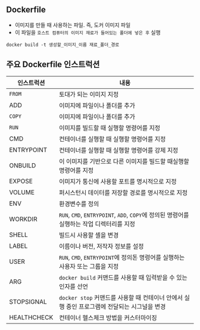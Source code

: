 ## Dockerfile
- 이미지를 만들 때 사용하는 파일. 즉, 도커 이미지 파일
- 이 파일을 `호스트 컴퓨터의 이미지 재료가 들어있는 폴더에 넣은 후` 실행

```docker
docker build -t 생성할_이미지_이름 재료_폴더_경로
```

## 주요 Dockerfile 인스트럭션
|인스트럭션|내용|
|---|---|
|`FROM`|토대가 되는 이미지 지정
|ADD|이미지에 파일이나 폴더를 추가
|`COPY`|이미지에 파일이나 폴더를 추가
|`RUN`|이미지를 빌드할 때 실행할 명령어를 지정 
|CMD|컨테이너를 실행할 때 실행할 명령어를 지정
|ENTRYPOINT|컨테이너를 실행할 때 실행할 명령어를 강제 지정
|ONBUILD|이 이미지를 기반으로 다른 이미지를 빌드할 때실행할 명령어를 지정
|EXPOSE|이미지가 통신에 사용할 포트를 명시적으로 지정
|VOLUME|퍼시스턴시 데이터를 저장할 경로를 명시적으로 지정
|ENV|환경변수를 정의
|WORKDIR|`RUN`, `CMD`, `ENTRYPOINT`, `ADD`, `COPY`에 정의된 명령어를 실행하는 작업 디렉터리를 지정
|SHELL|빌드시 사용할 셸을 변경
|LABEL|이름이나 버전, 저작자 정보를 설정
|USER|`RUN`, `CMD`, `ENTRYPOINT`에 정의돈 명령어를 실행하는 사용자 또는 그룹을 지정
|ARG|`docker build` 커맨드를 사용할 때 입력받을 수 있는 인자를 선언
|STOPSIGNAL|`docker stop` 커맨드를 사용할 때 컨테이너 안에서 실행 중인 프로그램에 전달되는 시그널을 변경
|HEALTHCHECK|컨테이너 헬스체크 방법을 커스터마이징